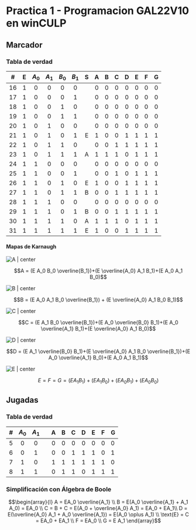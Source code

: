 # Practica 1 - Programacion GAL22V10 en winCULP

## Marcador

### Tabla de verdad

|  #  |  E  | $A_0$ | $A_1$ | $B_0$ | $B_1$ |  S  |  A  |  B  |  C  |  D  |  E  |  F  |  G  |
|:---:|:---:|:-----:|:-----:|:-----:|:-----:|:---:|:---:|:---:|:---:|:---:|:---:|:---:|:---:|
| 16  |  1  |   0   |   0   |   0   |   0   |     |  0  |  0  |  0  |  0  |  0  |  0  |  0  |
| 17  |  1  |   0   |   0   |   0   |   1   |     |  0  |  0  |  0  |  0  |  0  |  0  |  0  |
| 18  |  1  |   0   |   0   |   1   |   0   |     |  0  |  0  |  0  |  0  |  0  |  0  |  0  |
| 19  |  1  |   0   |   0   |   1   |   1   |     |  0  |  0  |  0  |  0  |  0  |  0  |  0  |
| 20  |  1  |   0   |   1   |   0   |   0   |     |  0  |  0  |  0  |  0  |  0  |  0  |  0  |
| 21  |  1  |   0   |   1   |   0   |   1   |  E  |  1  |  0  |  0  |  1  |  1  |  1  |  1  |
| 22  |  1  |   0   |   1   |   1   |   0   |     |  0  |  0  |  1  |  1  |  1  |  1  |  1  |
| 23  |  1  |   0   |   1   |   1   |   1   |  A  |  1  |  1  |  1  |  0  |  1  |  1  |  1  |
| 24  |  1  |   1   |   0   |   0   |   0   |     |  0  |  0  |  0  |  0  |  0  |  0  |  0  |
| 25  |  1  |   1   |   0   |   0   |   1   |     |  0  |  0  |  1  |  0  |  1  |  1  |  1  |
| 26  |  1  |   1   |   0   |   1   |   0   |  E  |  1  |  0  |  0  |  1  |  1  |  1  |  1  |
| 27  |  1  |   1   |   0   |   1   |   1   |  B  |  0  |  0  |  1  |  1  |  1  |  1  |  1  |
| 28  |  1  |   1   |   1   |   0   |   0   |     |  0  |  0  |  0  |  0  |  0  |  0  |  0  |
| 29  |  1  |   1   |   1   |   0   |   1   |  B  |  0  |  0  |  1  |  1  |  1  |  1  |  1  |
| 30  |  1  |   1   |   1   |   1   |   0   |  A  |  1  |  1  |  1  |  0  |  1  |  1  |  1  |
| 31  |  1  |   1   |   1   |   1   |   1   |  E  |  1  |  0  |  0  |  1  |  1  |  1  |  1  |

#### Mapas de Karnaugh

![A | center](attachments/1-A.jpg)

$$A = (E A_0 B_0 \overline{B_1})+(E \overline{A_0} A_1 B_1)+(E A_0 A_1 B_0)$$

![B | center](attachments/1-B.jpg)

$$B = (E A_0 A_1 B_0 \overline{B_1}) + (E \overline{A_0} A_1 B_0 B_1)$$

![C | center](attachments/1-C.jpg)

$$C = (E A_1 B_0 \overline{B_1})+(E A_0 \overline{B_0} B_1)+(E A_0 \overline{A_1} B_1)+(E \overline{A_0} A_1 B_0)$$

![D | center](attachments/1-D.jpg)

$$D = (E A_1 \overline{B_0} B_1)+(E \overline{A_0} A_1 B_0 \overline{B_1})+(E A_0 \overline{A_1} B_0)+(E A_0 A_1 B_1)$$

![E | center](attachments/1-E.jpg)

$$E = F = G = (E A_1 B_1)+(E A_1 B_0)+(E A_0 B_1)+(E A_0 B_0)$$

## Jugadas

### Tabla de verdad

|  #  | $A_0$ | $A_1$ |     |  A  |  B  |  C  |  D  |  E  |  F  | G   |
| :-: | :---: | :---: | :-: | :-: | :-: | :-: | :-: | :-: | :-: | --- |
|  5  |   0   |   0   |     |  0  |  0  |  0  |  0  |  0  |  0  | 0   |
|  6  |   0   |   1   |     |  0  |  0  |  1  |  1  |  1  |  0  | 1   |
|  7  |   1   |   0   |     |  1  |  1  |  1  |  1  |  1  |  1  | 0   |
|  8  |   1   |   1   |     |  0  |  1  |  1  |  0  |  1  |  1  | 1   |

### Simplificación con Álgebra de Boole

$$\begin{array}{l}
A = EA_0 \overline{A_1} \\
B = E(A_0 \overline{A_1} + A_1 A_0) = EA_0 \\
C = B + C = E(A_0 + \overline{A_0} A_1) = EA_0 + EA_1\\
D = E(\overline{A_0} A_1 + A_0 \overline{A_1}) = E(A_0 \oplus A_1) \\
\text{E} = C = EA_0 + EA_1 \\
F = EA_0 \\
G = E A_1
\end{array}$$

